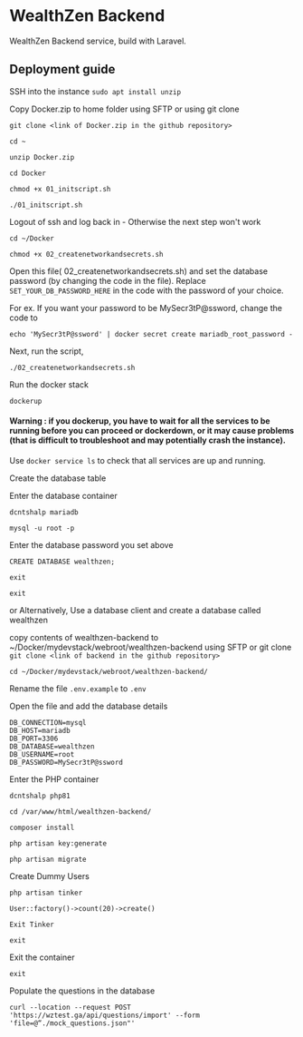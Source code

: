 # WealthZen Backend

WealthZen Backend service, build with Laravel.

## Deployment guide

SSH into the instance
`sudo apt install unzip`



Copy Docker.zip to home folder using SFTP or using git clone

`git clone <link of Docker.zip in the github repository>`

`cd ~`

`unzip Docker.zip`

`cd Docker`

`chmod +x 01_initscript.sh`

`./01_initscript.sh`

Logout of ssh and log back in - Otherwise the next step won't work 



`cd ~/Docker`

`chmod +x 02_createnetworkandsecrets.sh`



Open this file( 02_createnetworkandsecrets.sh) and set the database password (by changing the code in the file). 
Replace `SET_YOUR_DB_PASSWORD_HERE` in the code  with the password of your choice.

For ex. If you want your password to be MySecr3tP@ssword, change the code to

```echo 'MySecr3tP@ssword' | docker secret create mariadb_root_password -```


Next, run the script,

`./02_createnetworkandsecrets.sh`



Run the docker stack

`dockerup`

#### Warning : if you dockerup, you have to wait for all the services to be running before you can proceed or dockerdown, or it may cause problems (that is difficult to troubleshoot and may potentially crash the instance).
Use `docker service ls` to check that all services are up and running. 

Create the database table

Enter the database container

`dcntshalp mariadb`

`mysql -u root -p`

Enter the database password you set above

`CREATE DATABASE wealthzen;`

`exit`

`exit`

or Alternatively, Use a database client and create a database called wealthzen



copy contents of wealthzen-backend to ~/Docker/mydevstack/webroot/wealthzen-backend using SFTP or git clone
`git clone <link of backend in the github repository>`



`cd ~/Docker/mydevstack/webroot/wealthzen-backend/`

Rename the file `.env.example` to `.env`



Open the file and add the database details

```
DB_CONNECTION=mysql
DB_HOST=mariadb
DB_PORT=3306
DB_DATABASE=wealthzen
DB_USERNAME=root
DB_PASSWORD=MySecr3tP@ssword
```



Enter the PHP container

`dcntshalp php81`

`cd /var/www/html/wealthzen-backend/`



`composer install`

`php artisan key:generate`



`php artisan migrate`



Create Dummy Users

`php artisan tinker`

`User::factory()->count(20)->create()`

`Exit Tinker`

`exit`



Exit the container

`exit`



Populate the questions in the database

`curl --location --request POST 'https://wztest.ga/api/questions/import' --form 'file=@“./mock_questions.json"'`


